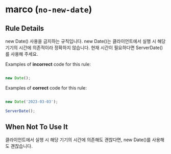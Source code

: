 # marco (`no-new-date`)

## Rule Details

new Date() 사용을 금지하는 규칙입니다.
new Date()는 클라이언트에서 실행 시 해당 기기의 시간에 의존적이라 정확하지 않습니다. 
현재 시간이 필요하다면 ServerDate()를 사용해 주세요.

Examples of **incorrect** code for this rule:

```js

new Date();

```

Examples of **correct** code for this rule:

```js

new Date('2023-03-03');

ServerDate();

```

## When Not To Use It

클라이언트에서 실행 시 해당 기기의 시간에 의존해도 괜찮다면, new Date()를 사용해도 괜찮습니다.
